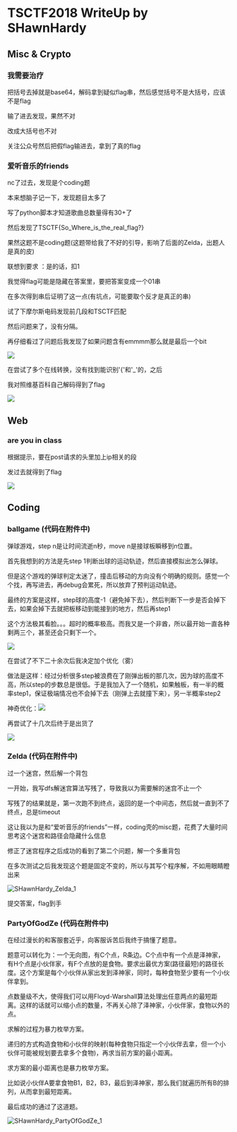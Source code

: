 # TSCTF2018 WriteUp by SHawnHardy

## Misc & Crypto

### 我需要治疗

把括号去掉就是base64，解码拿到疑似flag串，然后感觉括号不是大括号，应该不是flag

输了进去发现，果然不对

改成大括号也不对

关注公众号然后把假flag输进去，拿到了真的flag

### 爱听音乐的friends

nc了过去，发现是个coding题

本来想脑子记一下，发现题目太多了

写了python脚本才知道歌曲总数量得有30+了

然后发现了TSCTF{So_Where_is_the_real_flag?}

果然这题不是coding题(这题带给我了不好的引导，影响了后面的Zelda，出题人是真的皮)

联想到要求 ：是的话，扣1

我觉得flag可能是隐藏在答案里，要把答案变成一个01串

在多次得到串后证明了这一点(有坑点，可能要取个反才是真正的串)

试了下摩尔斯电码发现前几段和TSCTF匹配

然后问题来了，没有分隔。

再仔细看过了问题后我发现了如果问题含有emmmm那么就是最后一个bit

![](./images/SHawnHardy_爱听音乐的friends_1.png)

在尝试了多个在线转换，没有找到能识别'{'和'_'的，之后

我对照维基百科自己解码得到了flag

![](./images/SHawnHardy_爱听音乐的friends_2.png)

##  Web

### are you in class

根据提示，要在post请求的头里加上ip相关的段

发过去就得到了flag

![](./images/SHawnHardy_are_you_in_class_1.png)

## Coding

### ballgame (代码在附件中)

弹球游戏，step n是让时间流逝n秒，move n是接球板瞬移到n位置。

首先我想到的方法是先step 1判断出球的运动轨迹，然后直接模拟出怎么弹球。

但是这个游戏的弹球判定太迷了，撞击后移动的方向没有个明确的规则。感觉一个个找，再写进去，再debug会累死，所以放弃了预判运动轨迹。

最终的方案是这样，step球的高度-1（避免掉下去），然后判断下一步是否会掉下去，如果会掉下去就把板移动到能接到的地方，然后再step1

这个方法极其看脸。。。超时的概率极高。而我又是一个非酋，所以最开始一直各种剩两三个，甚至还会只剩下一个。

![](./images/SHawnHardy_ballgame_1.jpg)

在尝试了不下二十余次后我决定加个优化（雾）

做法是这样：经过分析很多step被浪费在了刚弹出板的那几次，因为球的高度不高，所以step的步数总是很低。于是我加入了一个随机，如果触板，有一半的概率step1，保证极端情况也不会掉下去（刚弹上去就撞下来），另一半概率step2

神奇优化：![](./images/SHawnHardy_ballgame_2.jpg)

再尝试了十几次后终于是出货了

![](./images/SHawnHardy_ballgame_3.png)

### Zelda (代码在附件中)

过一个迷宫，然后解一个背包

一开始，我写dfs解迷宫算法写残了，导致我以为需要解的迷宫不止一个

写残了的结果就是，第一次跑不到终点，返回的是一个中间态，然后就一直到不了终点，总是timeout

这让我以为是和“爱听音乐的friends”一样，coding壳的misc题，花费了大量时间思考这个迷宫和路径会隐藏什么信息

修正了迷宫程序之后成功的看到了第二个问题，解一个多重背包

在多次测试之后我发现这个题是固定不变的，所以与其写个程序解，不如用眼睛瞪出来

![SHawnHardy_Zelda_1](images/SHawnHardy_Zelda_1.png)

提交答案，flag到手



### PartyOfGodZe (代码在附件中)

在经过漫长的和客服套近乎，向客服诉苦后我终于搞懂了题意。

题意可以转化为：一个无向图，有C个点，R条边。C个点中有一个点是泽神家，有H个点是小伙伴家，有F个点放的是食物。要求出最优方案(路径最短)的路径长度。这个方案是每个小伙伴从家出发到泽神家，同时，每种食物至少要有一个小伙伴拿到。

点数量级不大，使得我们可以用Floyd-Warshall算法处理出任意两点的最短距离。这样的话就可以缩小点的数量，不再关心除了泽神家，小伙伴家，食物以外的点。

求解的过程为暴力枚举方案。

递归的方式构造食物和小伙伴的映射(每种食物只指定一个小伙伴去拿，但一个小伙伴可能被规划要去拿多个食物)，再求当前方案的最小距离。

求方案的最小距离也是暴力枚举方案。

比如说小伙伴A要拿食物B1，B2，B3，最后到泽神家，那么我们就遍历所有B的排列，从而拿到最短距离。

最后成功的通过了这道题。

![SHawnHardy_PartyOfGodZe_1](images/SHawnHardy_PartyOfGodZe_1.png)

